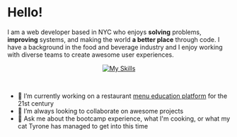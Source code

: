 # Hello!

I am a web developer based in NYC who enjoys **solving** problems, **improving** systems, and making the world **a better place** through code. I have a background in the food and beverage industry and I enjoy working with diverse teams to create awesome user experiences. 
<div align="center">

[![My Skills](https://skillicons.dev/icons?perline=6&i=js,react,html,css,sass,python,flask,postman,figma,git,vim)](https://skillicons.dev)

</div>
&nbsp;

- 🌱 I’m currently working on a restaurant [menu education platform](https://github.com/mike-dresser/menu-binder) for the 21st century
- 👯 I’m always looking to collaborate on awesome projects
- 💬 Ask me about the bootcamp experience, what I'm cooking, or what my cat Tyrone has managed to get into this time

